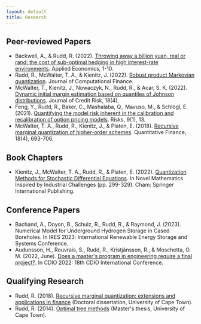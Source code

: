 ```yaml
---
layout: default
title: Research
---
```


<!-- APA Referencing Style -->

## Peer-reviewed Papers
- Backwell, A., & Rudd, R. (2022). [Throwing away a billion yuan, real or rand: the cost of sub-optimal hedging in high interest-rate environments](https://www.tandfonline.com/doi/abs/10.1080/00036846.2022.2101608). Applied Economics, 1-10.
- Rudd, R., McWalter, T. A., & Kienitz, J. (2022). [Robust product Markovian quantization](https://www.risk.net/journal-of-computational-finance/7932281/robust-product-markovian-quantization). Journal of Computational Finance.
- McWalter, T., Kienitz, J., Nowaczyk, N., Rudd, R., & Acar, S. K. (2022). [Dynamic initial margin estimation based on quantiles of Johnson distributions](https://www.risk.net/journal-of-credit-risk/7955228/dynamic-initial-margin-estimation-based-on-quantiles-of-johnson-distributions). Journal of Credit Risk, 18(4).
- Feng, Y., Rudd, R., Baker, C., Mashalaba, Q., Mavuso, M., & Schlögl, E. (2021). [Quantifying the model risk inherent in the calibration and recalibration of option pricing models](https://www.mdpi.com/2227-9091/9/1/13). Risks, 9(1), 13.
- McWalter, T. A., Rudd, R., Kienitz, J., & Platen, E. (2018). [Recursive marginal quantization of higher-order schemes]((https://www.tandfonline.com/doi/abs/10.1080/14697688.2017.1402125)). Quantitative Finance, 18(4), 693-706.

## Book Chapters
- Kienitz, J., McWalter, T. A., Rudd, R., & Platen, E. (2022). [Quantization Methods for Stochastic Differential Equations](https://www.springerprofessional.de/en/novel-mathematics-inspired-by-industrial-challenges/20268810). In Novel Mathematics Inspired by Industrial Challenges (pp. 299-329). Cham: Springer International Publishing.

## Conference Papers
- Bachand, A., Doyon, B., Schulz, R., Rudd, R., & Raymond, J. (2023). Numerical Model for Underground Hydrogen Storage in Cased Boreholes. In IRES 2023: International Renewable Energy Storage and Systems Conference.
- Audunsson, H., Rouvrais, S., Rudd, R., Kristjánsson, R., & Moschetta, O. M. (2022, June). [Does a master's program in engineering require a final project?](https://imt-atlantique.hal.science/hal-03683564/document). In CDIO 2022: 18th CDIO International Conference.

## Qualifying Research
- Rudd, R. (2018). [Recursive marginal quantization: extensions and applications in finance](https://open.uct.ac.za/handle/11427/28378) (Doctoral dissertation, University of Cape Town).
- Rudd, R. (2014). [Optimal tree methods](https://open.uct.ac.za/handle/11427/8567) (Master's thesis, University of Cape Town).

















